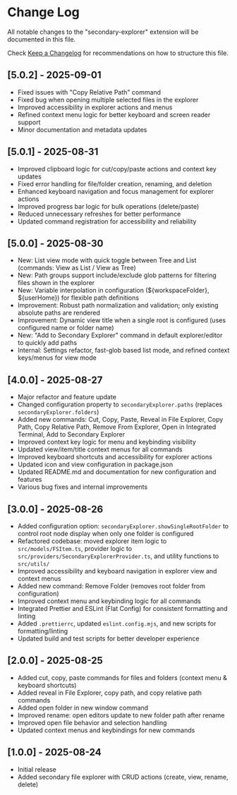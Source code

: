 
# Change Log

All notable changes to the "secondary-explorer" extension will be documented in this file.

Check [Keep a Changelog](http://keepachangelog.com/) for recommendations on how to structure this file.

## [5.0.2] - 2025-09-01

- Fixed issues with "Copy Relative Path" command
- Fixed bug when opening multiple selected files in the explorer
- Improved accessibility in explorer actions and menus
- Refined context menu logic for better keyboard and screen reader support
- Minor documentation and metadata updates

## [5.0.1] - 2025-08-31

 - Improved clipboard logic for cut/copy/paste actions and context key updates
 - Fixed error handling for file/folder creation, renaming, and deletion
 - Enhanced keyboard navigation and focus management for explorer actions
 - Improved progress bar logic for bulk operations (delete/paste)
 - Reduced unnecessary refreshes for better performance
 - Updated command registration for accessibility and reliability

## [5.0.0] - 2025-08-30

- New: List view mode with quick toggle between Tree and List (commands: View as List / View as Tree)
- New: Path groups support include/exclude glob patterns for filtering files shown in the explorer
- New: Variable interpolation in configuration (${workspaceFolder}, ${userHome}) for flexible path definitions
- Improvement: Robust path normalization and validation; only existing absolute paths are rendered
- Improvement: Dynamic view title when a single root is configured (uses configured name or folder name)
- New: "Add to Secondary Explorer" command in default explorer/editor to quickly add paths
- Internal: Settings refactor, fast-glob based list mode, and refined context keys/menus for view mode


## [4.0.0] - 2025-08-27

- Major refactor and feature update
- Changed configuration property to `secondaryExplorer.paths` (replaces `secondaryExplorer.folders`)
- Added new commands: Cut, Copy, Paste, Reveal in File Explorer, Copy Path, Copy Relative Path, Remove From Explorer, Open in Integrated Terminal, Add to Secondary Explorer
- Improved context key logic for menu and keybinding visibility
- Updated view/item/title context menus for all commands
- Improved keyboard shortcuts and accessibility for explorer actions
- Updated icon and view configuration in package.json
- Updated README.md and documentation for new configuration and features
- Various bug fixes and internal improvements

## [3.0.0] - 2025-08-26

- Added configuration option: `secondaryExplorer.showSingleRootFolder` to control root node display when only one folder is configured
- Refactored codebase: moved explorer item logic to `src/models/FSItem.ts`, provider logic to `src/providers/SecondaryExplorerProvider.ts`, and utility functions to `src/utils/`
- Improved accessibility and keyboard navigation in explorer view and context menus
- Added new command: Remove Folder (removes root folder from configuration)
- Improved context menu and keybinding logic for all commands
- Integrated Prettier and ESLint (Flat Config) for consistent formatting and linting
- Added `.prettierrc`, updated `eslint.config.mjs`, and new scripts for formatting/linting
- Updated build and test scripts for better developer experience

## [2.0.0] - 2025-08-25

- Added cut, copy, paste commands for files and folders (context menu & keyboard shortcuts)
- Added reveal in File Explorer, copy path, and copy relative path commands
- Added open folder in new window command
- Improved rename: open editors update to new folder path after rename
- Improved open file behavior and selection handling
- Updated context menus and keybindings for new commands

## [1.0.0] - 2025-08-24

- Initial release
- Added secondary file explorer with CRUD actions (create, view, rename, delete)
